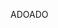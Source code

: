 <span data-ttu-id="41148-101">ADO</span><span class="sxs-lookup"><span data-stu-id="41148-101">ADO</span></span>